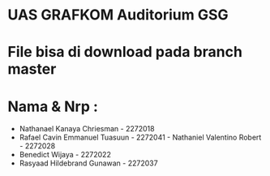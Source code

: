 # UAS GRAFKOM Auditorium GSG
# File bisa di download pada branch master
# Nama & Nrp :
- Nathanael Kanaya Chriesman - 2272018
- Rafael Cavin Emmanuel Tuasuun - 2272041
- Nathaniel Valentino Robert - 2272028
- Benedict Wijaya - 2272022
- Rasyaad Hildebrand Gunawan - 2272037
